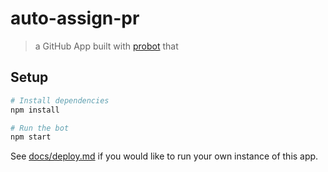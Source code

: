 # auto-assign-pr

> a GitHub App built with [probot](https://github.com/probot/probot) that 

## Setup

```sh
# Install dependencies
npm install

# Run the bot
npm start
```

See [docs/deploy.md](docs/deploy.md) if you would like to run your own instance of this app.
